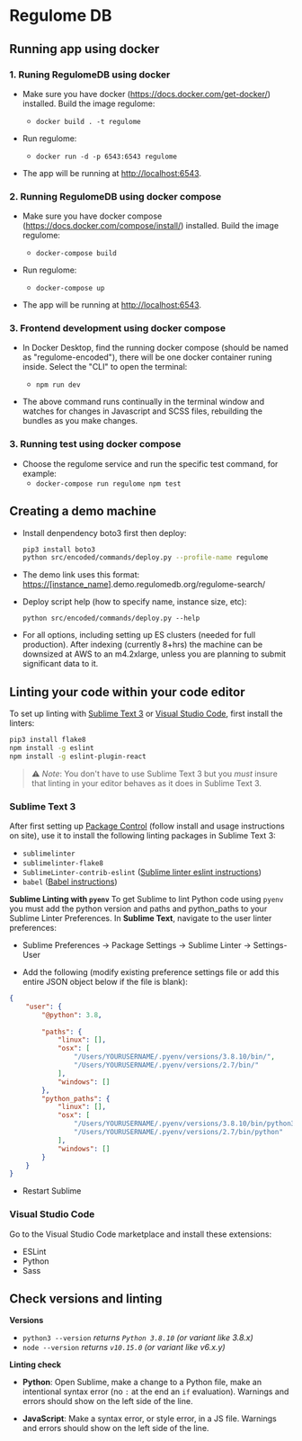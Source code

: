 # Regulome DB

## Running app using docker

### **1. Runing RegulomeDB using docker**  

- Make sure you have docker (<https://docs.docker.com/get-docker/>) installed. Build the image regulome:
  - `docker build . -t regulome`

- Run regulome:
  - `docker run -d -p 6543:6543 regulome`

- The app will be running at <http://localhost:6543>.

### **2. Running RegulomeDB using docker compose**  

- Make sure you have docker compose (<https://docs.docker.com/compose/install/>) installed. Build the image regulome:
  - `docker-compose build`

- Run regulome:
  - `docker-compose up`

- The app will be running at <http://localhost:6543>.

### **3. Frontend development using docker compose**

- In Docker Desktop, find the running docker compose (should be named as "regulome-encoded"), there will be one docker container runing inside. Select the "CLI" to open the terminal:
  - `npm run dev`

- The above command runs continually in the terminal window and watches for changes in Javascript and SCSS files, rebuilding the bundles as you make changes.

### **3. Running test using docker compose**

- Choose the regulome service and run the specific test command, for example:
  - `docker-compose run regulome npm test`

## Creating a demo machine

- Install denpendency boto3 first then deploy:

  ```bash
  pip3 install boto3
  python src/encoded/commands/deploy.py --profile-name regulome
  ```

- The demo link uses this format: <https://[instance_name>].demo.regulomedb.org/regulome-search/

- Deploy script help (how to specify name, instance size, etc):

  `python src/encoded/commands/deploy.py --help`

- For all options, including setting up ES clusters (needed for full production).  After indexing (currently 8+hrs) the machine can be downsized at AWS to an m4.2xlarge, unless you are planning to submit significant data to it.

## Linting your code within your code editor

To set up linting with [Sublime Text 3](https://www.sublimetext.com/3) or [Visual Studio Code](https://code.visualstudio.com/), first install the linters:

```bash
pip3 install flake8
npm install -g eslint
npm install -g eslint-plugin-react
```

>:warning: _Note_: You don't have to use Sublime Text 3 but you _must_ insure that linting in your editor behaves as it does in Sublime Text 3.

### Sublime Text 3

After first setting up [Package Control](https://packagecontrol.io/) (follow install and usage instructions on site), use it to install the following linting packages in Sublime Text 3:

- `sublimelinter`
- `sublimelinter-flake8`
- `SublimeLinter-contrib-eslint` ([Sublime linter eslint instructions](https://github.com/roadhump/SublimeLinter-eslint#plugin-installation))
- `babel` ([Babel instructions](https://github.com/babel/babel-sublime#setting-as-the-default-syntax))

**Sublime Linting with `pyenv`**
To get Sublime to lint Python code using `pyenv` you must add the python version and paths and python_paths to your Sublime Linter Preferences. In **Sublime Text**, navigate to the user linter preferences:  

- Sublime Preferences  -> Package Settings -> Sublime Linter -> Settings-User

- Add the following (modify existing preference settings file or add this entire JSON object below if the file is blank):

```json
{
    "user": {
        "@python": 3.8,
        
        "paths": {
            "linux": [],
            "osx": [
                "/Users/YOURUSERNAME/.pyenv/versions/3.8.10/bin/",
                "/Users/YOURUSERNAME/.pyenv/versions/2.7/bin/"
            ],
            "windows": []
        },
        "python_paths": {
            "linux": [],
            "osx": [
                "/Users/YOURUSERNAME/.pyenv/versions/3.8.10/bin/python3",
                "/Users/YOURUSERNAME/.pyenv/versions/2.7/bin/python"
            ],
            "windows": []
        }
    }
}
```

- Restart Sublime

### Visual Studio Code

Go to the Visual Studio Code marketplace and install these extensions:

- ESLint
- Python
- Sass

## Check versions and linting

**Versions**

- `python3 --version` _returns `Python 3.8.10` (or variant like  3.8.x)_
- `node --version`  _returns `v10.15.0`  (or variant like  v6.x.y)_

**Linting check**

- **Python**: Open Sublime, make a change to a Python file, make an intentional syntax error (no `:` at the end an `if` evaluation). Warnings and errors should show on the left side of the line.
  
- **JavaScript**: Make a syntax error, or style error, in a JS file. Warnings and errors should show on the left side of the line.  
